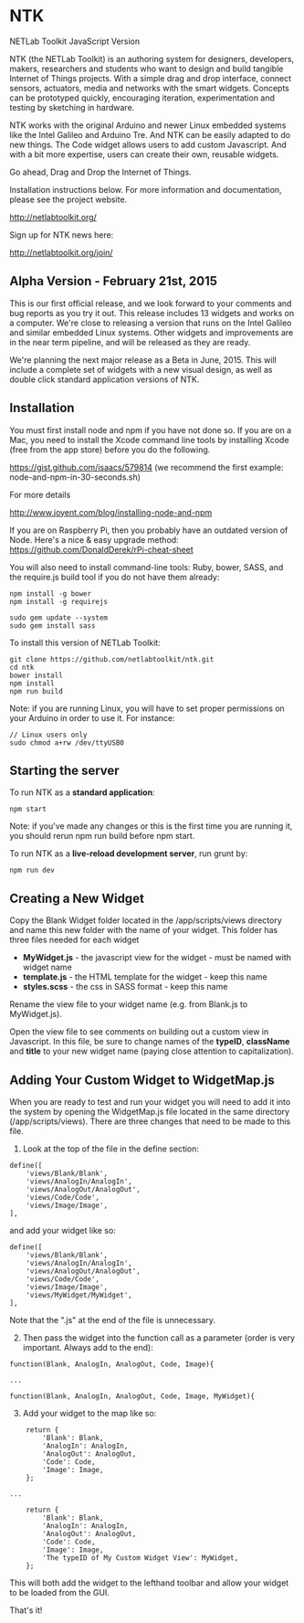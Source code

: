NTK
=============

NETLab Toolkit JavaScript Version

NTK (the NETLab Toolkit) is an authoring system for designers, developers, makers, researchers and students who want to design and build tangible Internet of Things projects. With a simple drag and drop interface, connect sensors, actuators, media and networks with the smart widgets. Concepts can be prototyped quickly, encouraging iteration, experimentation and testing by sketching in hardware.

NTK works with the original Arduino and newer Linux embedded systems like the Intel Galileo and Arduino Tre. And NTK can be easily adapted to do new things. The Code widget allows users to add custom Javascript. And with a bit more expertise, users can create their own, reusable widgets.

Go ahead, Drag and Drop the Internet of Things.

Installation instructions below. For more information and documentation, please see the project website.

<http://netlabtoolkit.org/>

Sign up for NTK news here:

<http://netlabtoolkit.org/join/>

Alpha Version - February 21st, 2015
---------------------
This is our first official release, and we look forward to your comments and bug reports as you try it out. This release includes 13 widgets and works on a computer. We're close to releasing a version that runs on the Intel Galileo and similar embedded Linux systems. Other widgets and improvements are in the near term pipeline, and will be released as they are ready.

We're planning the next major release as a Beta in June, 2015. This will include a complete set of widgets with a new visual design, as well as double click standard application versions of NTK.

Installation
---------------------
You must first install node and npm if you have not done so. If you are on a Mac, you need to install the Xcode command line tools by installing Xcode (free from the app store) before you do the following.

https://gist.github.com/isaacs/579814 (we recommend the first example: node-and-npm-in-30-seconds.sh)

For more details

http://www.joyent.com/blog/installing-node-and-npm

If you are on Raspberry Pi, then you probably have an outdated version of Node. Here's a nice & easy upgrade method: https://github.com/DonaldDerek/rPi-cheat-sheet

You will also need to install command-line tools: Ruby, bower, SASS, and the require.js build tool if you do not have them already:
```
npm install -g bower
npm install -g requirejs

sudo gem update --system
sudo gem install sass
```

To install this version of NETLab Toolkit:
```
git clone https://github.com/netlabtoolkit/ntk.git
cd ntk
bower install
npm install
npm run build
```
Note: if you are running Linux, you will have to set proper permissions on your Arduino in order to use it.
For instance:
```
// Linux users only
sudo chmod a+rw /dev/ttyUSB0
```

Starting the server
---------------------
To run NTK as a **standard application**:

```
npm start
```
Note: if you've made any changes or this is the first time you are running it, you should rerun npm run build before npm start.

To run NTK as a **live-reload development server**, run grunt by:
```
npm run dev
```

Creating a New Widget
---------------------
Copy the Blank Widget folder located in the /app/scripts/views directory and name this new folder with the name of your widget. This folder has three files needed for each widget

*   **MyWidget.js** - the javascript view for the widget - must be named with widget name
*   **template.js** - the HTML template for the widget - keep this name
*   **styles.scss** - the css in SASS format - keep this name

Rename the view file to your widget name (e.g. from Blank.js to MyWidget.js).

Open the view file to see comments on building out a custom view in Javascript. In this file, be sure to change names of the **typeID**, **className** and **title** to your new widget name (paying close attention to capitalization).

Adding Your Custom Widget to WidgetMap.js
------------------------
When you are ready to test and run your widget you will need to add it into the system by opening the WidgetMap.js file located in the same directory (/app/scripts/views). There are three changes that need to be made to this file.

1) Look at the top of the file in the define section:
```
define([
	'views/Blank/Blank',
	'views/AnalogIn/AnalogIn',
	'views/AnalogOut/AnalogOut',
	'views/Code/Code',
	'views/Image/Image',
],
```
and add your widget like so:
```
define([
	'views/Blank/Blank',
	'views/AnalogIn/AnalogIn',
	'views/AnalogOut/AnalogOut',
	'views/Code/Code',
	'views/Image/Image',
	'views/MyWidget/MyWidget',
],
```
Note that the ".js" at the end of the file is unnecessary.

2) Then pass the widget into the function call as a parameter (order is very important. Always add to the end):
```
function(Blank, AnalogIn, AnalogOut, Code, Image){

...

function(Blank, AnalogIn, AnalogOut, Code, Image, MyWidget){
```

3) Add your widget to the map like so:
```
	return {
		'Blank': Blank,
		'AnalogIn': AnalogIn,
		'AnalogOut': AnalogOut,
		'Code': Code,
		'Image': Image,
	};

...

	return {
		'Blank': Blank,
		'AnalogIn': AnalogIn,
		'AnalogOut': AnalogOut,
		'Code': Code,
		'Image': Image,
		'The typeID of My Custom Widget View': MyWidget,
	};
```

This will both add the widget to the lefthand toolbar and allow your widget to be loaded from the GUI.

That's it!
